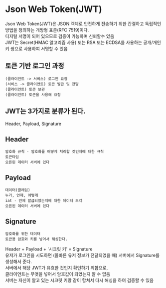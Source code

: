 # Json Web Token(JWT)

Json Web Token(JWT)은 JSON 객체로 안전하게 전송하기 위한 간결하고 독립적인 방법을 정의하는 개방형 표준(RFC 7519)이다.<br/>
디지털 서명이 되어 있으므로 검증이 가능하며 신뢰할수 있음<br/>
JWT는 Secret(HMAC 알고리즘 사용) 또는 RSA 또는 ECDSA를 사용하는 공개/개인 키 쌍으로 사용하여 서명할 수 있음

<h2>토큰 기반 로그인 과정</h2>

```
(클라이언트 -> 서비스) 로그인 요청
(서비스 -> 클라이언트) 토큰 발급 및 전달
(클라이언트) 토큰 보관
(클라이언트) 토큰을 사용해 요청
```

<h2>JWT는 3가지로 분류가 된다.</h2>

Header, Payload, Signature


<h2>Header</h2>

```
암호화 규칙 - 암호화를 어떻게 처리할 것인지에 대한 규칙
토큰타입
오픈된 데이터 서버에 있다
```

<h2>Payload</h2>

```
데이터(클레임)
누가, 언제, 어떻게
iat - 언제 발급되었는지에 대한 데이터 조각
오픈된 데이터 서버에 있다
```

<h2>Signature</h2>

```
암호화를 위한 데이터
토큰용 암호와 키를 넣어서 해싱한다.
```


Header + Payload + '시크릿 키' = Signature<br/>
유저가 로그인을 시도하면 (올바른 유저 정보가 전달되었을 때) 서버에서 Signature를 생성해서 준다.<br/>
서버에서 해당 JWT가 유효한 것인지 확인하기 위함으로,<br/>
클라이언트는 무엇을 넣어서 암호값이 되었는지 알 수 없음<br/>
서버는 자신이 알고 있는 시크릿 키랑 같이 합쳐서 다시 해싱을 하여 검증할 수 있음



